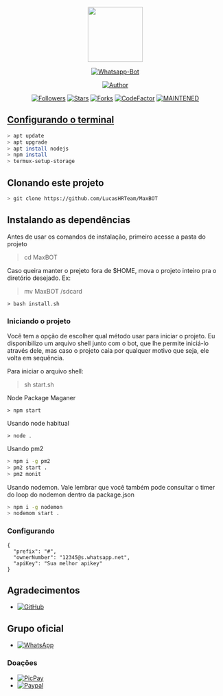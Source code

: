 <p align="center">
<img src="https://encrypted-tbn0.gstatic.com/images?q=tbn:ANd9GcQraQIy870Egztlo6zZC3aGDSDav_jhoI9l2OY86xR4dr7tgHvGMVYJFEg&s=10" width="128" height="128"/>
</p>
<p align="center">
<a href="#"><img title="Whatsapp-Bot" src="https://img.shields.io/badge/Projeto Max Bot 2.0-green?colorA=%23ff0000&colorB=%23017e40&style=for-the-badge"></a>
</p>
<p align="center">
<a href="https://github.com/LucasHRTeam"><img title="Author" src="https://img.shields.io/badge/Author-LucasHRTeam-red.svg?style=for-the-badge&logo=github"></a>
</p>
<p align="center">
<a href="https://github.com/LucasHRTeam/followers"><img title="Followers" src="https://img.shields.io/github/followers/LucasHRTeam?color=blue&style=flat-square"></a>
<a href="https://github.com/LucasHRTeam/MaxBOT/stargazers/"><img title="Stars" src="https://img.shields.io/github/stars/LucasHRTeam/MaxBOT?color=red&style=flat-square"></a>
<a href="https://github.com/LucasHRTeam/MaxBOT/network/members"><img title="Forks" src="https://img.shields.io/github/forks/LucasHRTeam/MaxBOT?color=red&style=flat-square"></a>
<a href="https://www.codefactor.io/repository/github/LucasHRTeam/MaxBOT"><img src="https://www.codefactor.io/repository/github/LucasHRTeam/MaxBOT/badge" alt="CodeFactor" /></a>
<a href="#"><img title="MAINTENED" src="https://img.shields.io/badge/MAINTENED-YES-blue.svg"</a>
</p>

## Configurando o terminal

```bash
> apt update
> apt upgrade
> apt install nodejs
> npm install
> termux-setup-storage
```

## Clonando este projeto

```bash
> git clone https://github.com/LucasHRTeam/MaxBOT
```

## Instalando as dependências
Antes de usar os comandos de instalação, 
primeiro acesse a pasta do projeto

> cd MaxBOT

Caso queira manter o prejeto fora de $HOME,
mova o projeto inteiro pra o diretório desejado.
Ex:

> mv MaxBOT /sdcard
```
> bash install.sh
```

### Iniciando o projeto
Você tem a opção de escolher qual método usar
para iniciar o projeto. Eu disponibilizo um arquivo shell
junto com o bot, que lhe permite iniciá-lo através dele,
mas caso o projeto caia por qualquer motivo que seja, ele volta em sequência.

Para iniciar o arquivo shell:
> sh start.sh


Node Package Maganer
```
> npm start
```

Usando node habitual
```
> node .
```

Usando pm2
```bash
> npm i -g pm2
> pm2 start .
> pm2 monit
```

Usando nodemon. Vale lembrar que você também pode consultar o timer do loop do nodemon dentro da package.json
```bash
> npm i -g nodemon
> nodemom start .
```

### Configurando
```
{
  "prefix": "#",
  "ownerNumber": "12345@s.whatsapp.net",
  "apiKey": "Sua melhor apikey"
}
```
## Agradecimentos
* <a href="https://github.com/adiwajshing/Baileys"><img alt="GitHub" src="https://img.shields.io/badge/adiwajshing/Baileys%20-%23121011.svg?&style=for-the-badge&logo=github&logoColor=white"/></a>

## Grupo oficial
* <a href="https://chat.whatsapp.com/HCgJgeBcP4K8jRPb2TiR8B"><img alt="WhatsApp" src="https://img.shields.io/badge/WhatsApp%20Group-25D366?style=for-the-badge&logo=whatsapp&logoColor=white"/></a>

### Doações
* <a href="Acesse o link https://picpay.me/lucas.santos.da.hora"><img alt="PicPay" src="https://img.shields.io/badge/PicPay-F16061?style=for-the-badge&logo=ko-fi&logoColor=white" /></a>
* <a href="https://paypal.me/LucasHRTeam"><img alt="Paypal" src="https://img.shields.io/badge/PayPal-00457C?style=for-the-badge&logo=paypal&logoColor=white" /></a>
